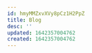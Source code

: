 ```yaml
---
id: hmyMMZxvXVy8pCz1H2PpZ
title: Blog
desc: ''
updated: 1642357004762
created: 1642357004762
---
```


